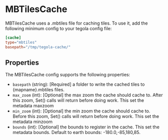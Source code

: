# MBTilesCache

MBTilesCache uses a .mbtiles file for caching tiles. To use it, add the following minimum config to your tegola config file:

```toml
[cache]
type="mbtiles"
basepath="/tmp/tegola-cache/"
```

## Properties
The MBTilesCache config supports the following properties:

- `basepath` (string): [Required] a folder to write the cached tiles to {mapname}.mbtiles files.
- `max_zoom` (int): [Optional] the max zoom the cache should cache to. After this zoom, Set() calls will return before doing work. This set the metadata maxzoom
- `min_zoom` (int): [Optional] the min zoom the cache should cache to. Before this zoom, Set() calls will return before doing work. This set the metadata minzoom
- `bounds` (int): [Optional] the bounds to register in the cache. This set the metadata bounds. Default to earth bounds: -180.0,-85,180,85.
